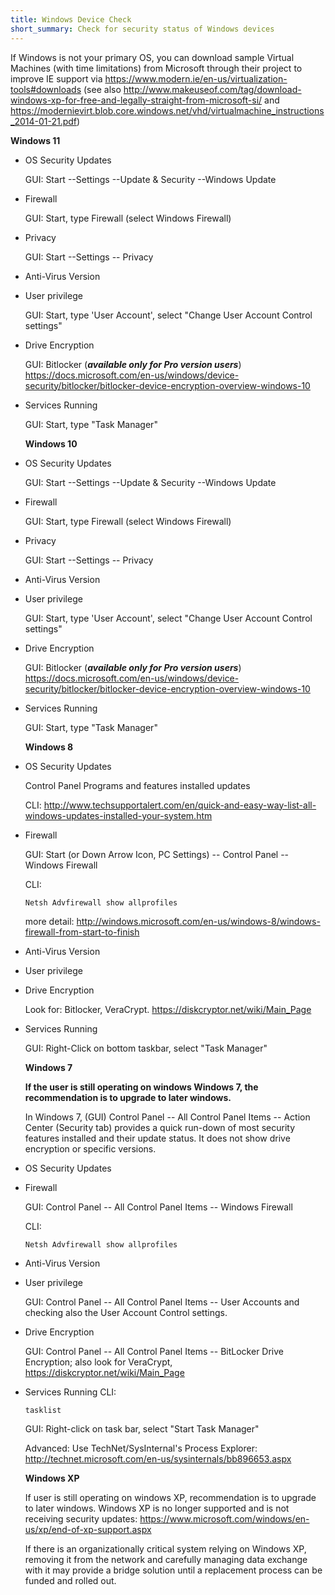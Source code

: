 ```yaml
---
title: Windows Device Check
short_summary: Check for security status of Windows devices
---
```

  If Windows is not your primary OS, you can download sample Virtual Machines
  (with time limitations) from Microsoft through their project to improve IE
  support via https://www.modern.ie/en-us/virtualization-tools#downloads (see
  also
  http://www.makeuseof.com/tag/download-windows-xp-for-free-and-legally-straight-from-microsoft-si/
  and
  https://modernievirt.blob.core.windows.net/vhd/virtualmachine_instructions_2014-01-21.pdf)



**Windows 11**

* OS Security Updates

  GUI: Start --Settings --Update & Security --Windows Update
* Firewall

  GUI: Start, type Firewall (select Windows Firewall)
* Privacy

  GUI: Start --Settings -- Privacy
* Anti-Virus Version
* User privilege

  GUI: Start, type 'User Account', select "Change User Account Control settings"
* Drive Encryption

  GUI: Bitlocker (***available only for Pro version users***) 
  https://docs.microsoft.com/en-us/windows/device-security/bitlocker/bitlocker-device-encryption-overview-windows-10
* Services Running

  GUI: Start, type "Task Manager"

  **Windows 10**

* OS Security Updates

  GUI: Start --Settings --Update & Security --Windows Update
* Firewall

  GUI: Start, type Firewall (select Windows Firewall)
* Privacy

  GUI: Start --Settings -- Privacy
* Anti-Virus Version
* User privilege

  GUI: Start, type 'User Account', select "Change User Account Control settings"
* Drive Encryption

  GUI: Bitlocker (***available only for Pro version users***) 
  https://docs.microsoft.com/en-us/windows/device-security/bitlocker/bitlocker-device-encryption-overview-windows-10
* Services Running

  GUI: Start, type "Task Manager"

  **Windows 8**
* OS Security Updates

   Control Panel Programs and features installed updates

   CLI:
   http://www.techsupportalert.com/en/quick-and-easy-way-list-all-windows-updates-installed-your-system.htm
* Firewall

  GUI: Start (or Down Arrow Icon, PC Settings) -- Control Panel -- Windows
  Firewall

  CLI:

  `Netsh Advfirewall show allprofiles`

  more detail:
  http://windows.microsoft.com/en-us/windows-8/windows-firewall-from-start-to-finish
* Anti-Virus Version
* User privilege
* Drive Encryption

  Look for: Bitlocker, VeraCrypt. https://diskcryptor.net/wiki/Main_Page
* Services Running

  GUI: Right-Click on bottom taskbar, select "Task Manager"

  **Windows 7**

  **If the user is still operating on windows Windows 7, the recommendation is to upgrade to
  later windows.**

  In Windows 7, (GUI) Control Panel -- All Control Panel Items -- Action Center
  (Security tab) provides a quick run-down of most security features installed
  and their update status. It does not show drive encryption or specific
  versions.
* OS Security Updates
* Firewall

  GUI: Control Panel -- All Control Panel Items -- Windows Firewall

  CLI:

  `Netsh Advfirewall show allprofiles`
* Anti-Virus Version
* User privilege

  GUI: Control Panel -- All Control Panel Items -- User Accounts and checking
  also the User Account Control settings.
* Drive Encryption

  GUI: Control Panel -- All Control Panel Items -- BitLocker Drive Encryption;
  also look for VeraCrypt, https://diskcryptor.net/wiki/Main_Page
* Services Running
  CLI:

  `tasklist`

  GUI: Right-click on task bar, select "Start Task Manager"

  Advanced: Use TechNet/SysInternal's Process Explorer:
  http://technet.microsoft.com/en-us/sysinternals/bb896653.aspx

  **Windows XP**

  If user is still operating on windows XP, recommendation is to upgrade to
  later windows. Windows XP is no longer supported and is not receiving security
  updates: https://www.microsoft.com/windows/en-us/xp/end-of-xp-support.aspx

  If there is an organizationally critical system relying on Windows XP,
  removing it from the network and carefully managing data exchange with it may
  provide a bridge solution until a replacement process can be funded and rolled
  out.
